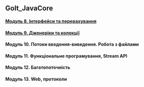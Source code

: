 ## GoIt_JavaCore
#### [Модуль 8. Інтерфейси та перерахування](https://github.com/Gr1Lzy/GoIt_JavaCore/tree/Module8)
#### [Модуль 9. Дженеріки та колекції](https://github.com/Gr1Lzy/GoIt_JavaCore/tree/Module9)
#### Модуль 10. Потоки введення-виведення. Робота з файлами
#### Модуль 11. Функціональне програмування, Stream API
#### Модуль 12. Багатопоточність
#### Модуль 13. Web, протоколи
